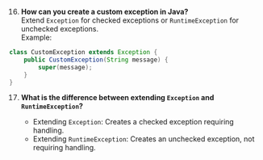 
16. **How can you create a custom exception in Java?**  
    Extend `Exception` for checked exceptions or `RuntimeException` for unchecked exceptions.  
    Example:
```java
class CustomException extends Exception {
    public CustomException(String message) {
        super(message);
    }
}

```
    
17. **What is the difference between extending `Exception` and `RuntimeException`?**
    
    - Extending `Exception`: Creates a checked exception requiring handling.
    - Extending `RuntimeException`: Creates an unchecked exception, not requiring handling.
